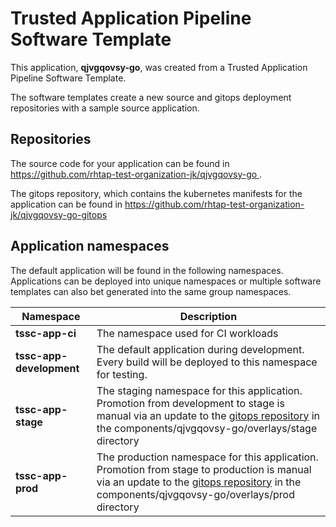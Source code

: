 # Trusted Application Pipeline Software Template

This application, **qjvgqovsy-go**, was created from a Trusted Application Pipeline Software Template.

The software templates create a new source and gitops deployment repositories with a sample source application. 

## Repositories

The source code for your application can be found in [https://github.com/rhtap-test-organization-jk/qjvgqovsy-go ](https://github.com/rhtap-test-organization-jk/qjvgqovsy-go ).
 
The gitops repository, which contains the kubernetes manifests for the application can be found in 
[https://github.com/rhtap-test-organization-jk/qjvgqovsy-go-gitops ](https://github.com/rhtap-test-organization-jk/qjvgqovsy-go-gitops ) 

## Application namespaces 

The default application will be found in the following namespaces. Applications can be deployed into unique namespaces or multiple software templates can also bet generated into the same group namespaces.  

|  Namespace   |  Description   |  
| -------- | -------- |
| **tssc-app-ci** | The namespace used for CI workloads |
| **tssc-app-development** | The default application during development. Every build will be deployed to this namespace for testing. |
| **tssc-app-stage** | The staging namespace for this application. Promotion from development to stage is manual via an update to the [gitops repository](https://github.com/rhtap-test-organization-jk/qjvgqovsy-go-gitops ) in the components/qjvgqovsy-go/overlays/stage directory |
| **tssc-app-prod** | The production namespace for this application. Promotion from stage to production is manual via an update to the [gitops repository](https://github.com/rhtap-test-organization-jk/qjvgqovsy-go-gitops ) in the components/qjvgqovsy-go/overlays/prod directory |